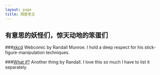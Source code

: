 ```yaml
---
layout: page
title: 隔壁老王
---
```


## 有意思的妖怪们，惊天动地的笨蛋们

###[xkcd](www.xkcd.com)
Webcomic by Randall Munroe. I hold a deep respect for his stick-figure-manipulation techniques.

###[What if?](what-if.xkcd.com)
Another thing by Randall. I love this so much I have to list it separately.